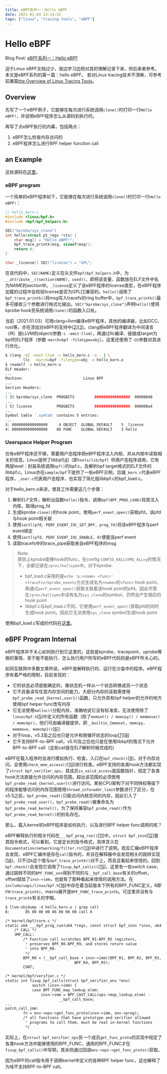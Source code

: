 ```yaml
---
title: eBPF系列一：Hello eBPF
date: 2021-01-03 15:14:52
tags: ["linux", "tracing tools", "eBPF"]
---
```

# Hello eBPF

Blog Post: [eBPF系列一：Hello eBPF](https://vvl.me/2021/01/eBPF-1-Hello-eBPF/)

迫于Linux eBPF文档过少，我边学习边把对其的理解记录下来，供后来者参考。
本文是eBPF系列的第一篇：hello eBPF。
若对Linux tracing技术不清晰，可参考前置篇[the Overview of Linux Tracing Tools](/Appendix/1-the-Overview-of-Linux-Trace-Techonoly.md)。

## Overview

先写了一个eBPF例子，它能够在每次进行系统调用`clone()`时打印一行`Hello eBPF!`，并说明eBPF程序怎么从源码到执行的。

再写了点eBPF执行的内幕，包括两点：

1. eBPF怎么检查内存访问的
2. eBPF程序怎么进行BPF helper function call

## an Example

这些源码在[这里](https://github.com/time-river/Linux-eBPF-Learning/tree/main/1-hello)。

### eBPF program

一个简单的eBPF程序如下，它能够在每次进行系统调用`clone()`时打印一行`Hello eBPF!`：

```c
// hello_kern.c
#include <linux/bpf.h>
#include <bpf/bpf_helpers.h>

SEC("kprobe/sys_clone")
int hello(struct pt_regs *ctx) {
	char msg[] = "Hello eBPF!";
	bpf_trace_printk(msg, sizeof(msg));
	return 0;
}

char _license[] SEC("license") = "GPL";
```

在该代码中，`SEC(NAME)`定义在头文件`bpf/bpf_helpers.h`中，为`__attribute__((section(NAME), used))`，即把该变量、函数放在ELF文件中名为*NAME*的section中。`_license`定义了该eBPF程序的license类型，在eBPF程序加载的过程中会校验license是否为GPL[[1]]兼容的。`hello()`调用了`bpf_trace_printk()`将msg写入tracefs的ring buffer中，`bpf_trace_printk()`最多可接收三个参数进行格式化输出。`SEC("kprobe/sys_clone")`声明`hello()`使用kprobe hook至系统调用`clone()`的函数入口处。

当前（2021.01.03）可用clang+llvm编译eBPF程序，其他的编译器，比如GCC、rust等，亦在添加对eBPF的支持中[[2]][[3]]。clang把eBPF程序翻译为中间语言（IR）是LLVM的object(参数`-c -emit-llvm`），再通过llc编译、链接成target为bpf的ELF程序（参数`-march=bpf -filetype=obj`）。这里还使用了`-O2`参数对其进行优化。

```bash
$ clang -O2 -emit-llvm -c hello_kern.c -o - | \
        llc  -march=bpf -filetype=obj -o hello_kern.o
$ readelf -a hello_kern.o
ELF Header:
...
Machine:                           Linux BPF
...
Section Headers:
...
[ 3] kprobe/sys_clone  PROGBITS         0000000000000000  00000040
...
[ 5] license           PROGBITS         0000000000000000  000000a4
...
Symbol table '.symtab' contains 5 entries:
...
3: 0000000000000000     4 OBJECT  GLOBAL DEFAULT    5 _license
4: 0000000000000000    88 FUNC    GLOBAL DEFAULT    3 hello
```

### Userspace Helper Program

仅有eBPF程序还不够，需要用户态程序把eBPF程序注入内核、并从内核中读取相关的信息。Linux提供了libbpf[[4]]（即`tools/lib/bpf`）供用户态程序调用，它有两层level：封装系统调用`bpf()`的bpf.c，及解析bpf target格式的ELF文件的libbpf.c。Linux亦在`sample/bpf`下提供了一些eBPF示例，后缀`_kern.c`代表eBPF程序，`_user.c`代表用户态程序，也实现了简化版libbpf.c的bpf_load.c。

对于hello_kern.o来讲，使其工作需要这几个步骤：

1. 解析ELF文件，解析出函数`hello()`指令，调用`bpf(BPF_PROG_LOAD)`将其注入内核，取得prog_fd
2. 生成kprobe `clone()`的hook point，使用`perf_event_open()`获取pfd，该pfd与hook point相关联
3. 使用`ioctl(pfd, PERF_EVENT_IOC_SET_BPF, prog_fd)`将该eBPF程序与perf event绑定
4. 使用`ioctl(pfd, PERF_EVENT_IOC_ENABLE, 0)`使能该perf event
5. 读取tracefs中的trace_pipe获取来自eBPF程序的msg

> Note:  
> 原则上kprobe能够hook的func，在config `CONFIG_KALLSYMS_ALL=y`的情况下，全都记录在`/proc/kallsyms`中。对于kprobe:
>
> - bpf_load.c采用的是`echo 'p:<name> <func>' <tracefs>/kprobe_events`方式生成名为`<name>`的`<func>` hook point，再通过`perf_event_open()`获取关联着该hook point的pfd。因此尽管在`/proc/kallsyms`中没有名为`sys_clone`的symbol，仍然会产生相应的hook point
> - libbpf.c与bpf_load.c不同，它使用`perf_event_open()`获取pfd的同时生成hook point。因此它无法使用`sys_clone` symbol生成hook point

使用bpf_load.c写成的代码在[这里](https://github.com/time-river/Linux-eBPF-Learning/blob/main/1-hello/hello_user.c)。

## eBPF Program Internal

eBPF程序并不关心如何执行到它这里的，这些是kprobe、tracepoint、uprobe等做的事情，至于能不能执行、怎么执行用户所写的eBPF代码则是eBPF所关心的。

如同互联网中多数文章所说，eBPF是解释执行的、运行在沙盒中的程序。eBPF程序有着严格的限制，目前发现的：

- 它的状态必须是能确定的，像状态机一样从一个状态转换成另一个状态
- 它不具备读写任意内存空间的能力，大部分内存的读取需使用`bpf_probe_read_{kernel,user}()`函数，只允许具有bpf helper的允许的地方使用bpf helper func改写内存
- 它无法使用`malloc()`分配内存，准确地说它没有标准库，无法使用除了`linux/bpf.h`[[5]]中定义的所有函数（除了`memset() / memcpy() / memmove() / memcmp()`，他们可由编译器提供，即`__builtin_{memset, memcpy, memmove, memcmp}()`[[6]]）
- 对于loop，v5.3及之后也只是允许有限循环状态的loop[[7]][[8]]
- 它不支持BPF-to-BPF call，v5.10及之后也只是在使用libbpf的情况下允许BPF-to-BPF call（这些call是在ELF解析时候完成的）

eBPF在载入程序时会进行模拟执行、检查，入口在`bpf_check()`[[9]]。对于内存访问，会使用`check_mem_access()`[[10]]进行检查。eBPF支持的各类hook方法都实现了`struct bpf_verifier_ops`，其成员`is_valid_access`是函数指针，规定了各类hook方法直接允许访问的内存范围，超出该范围的必须使用`bpf_probe_read_{kernel,user}()`进行访问。某些CPU架构下对不同特权等级下的程序能够访问的内存范围使用`thread_info>addr_limit`参数进行了区分，在v5.5之前，`bpf_probe_read()`只能访问内核空间的内存，因此引入了`bpf_probe_read_user()`，`bpf_probe_read()`被重命名为`bpf_probe_read_kernel()`，为了保持兼容`bpf_probe_read()`作为`bpf_probe_read_kernel()`的别名存在。

那么，载入kernel的eBPF程序是如何执行、以及进行BPF helper func调用的呢？

eBPF解释执行的相关代码在`___bpf_prog_run()`[[11]]中。`struct bpf_insn`[[12]]是其指令格式，可以看到，它是定长的指令格式，具体含义在`Documentation/networking/filter.rst`[[13]]中进行了说明。若反汇编eBPF程序会发现，eBPF汇编中是存在`call`指令的，并且在解释器中会发现相关的跳转实现[[14]]，只不过`6`这个值与`bpf_trace_printk()`对不上，而且这看起来怪怪的。回到`bpf_check()`会发现它调用了`fixup_bpf_calls()`[[15]]，这里有一些switch case，通过跳转不同的`BPF_FUNC_xxx`得到不同的与`__bpf_call_base`有关的offset，offset赋给了`insn->imm`，也就有了那种看起来怪怪的调用方法。在`include/uapi/linux/bpf.h`[[16]]中存在着当前版本下所有的BPF_FUNC定义，6即`FN(trace_printk)`，macro展开是`BPF_FUNC_trace_printk`。可这里并没有与`trace_printk`有关的字眼。

```markdown
$ llvm-objdump -d hello_kern.o | grep call
8:       85 00 00 00 06 00 00 00 call 6

/* kernel/bpf/core.c */
static u64 ___bpf_prog_run(u64 *regs, const struct bpf_insn *insn, u64 *stack)
	/* CALL */
	JMP_CALL:
		/* Function call scratches BPF_R1-BPF_R5 registers,
		 * preserves BPF_R6-BPF_R9, and stores return value
		 * into BPF_R0.
		 */
		BPF_R0 = (__bpf_call_base + insn->imm)(BPF_R1, BPF_R2, BPF_R3,
						       BPF_R4, BPF_R5);
		CONT;

/* kernel/bpf/verifier.c */
static int fixup_bpf_calls(struct bpf_verifier_env *env)
			switch (insn->imm) {
			case BPF_FUNC_map_lookup_elem:
				insn->imm = BPF_CAST_CALL(ops->map_lookup_elem) -
					    __bpf_call_base;
...
patch_call_imm:
		fn = env->ops->get_func_proto(insn->imm, env->prog);
		/* all functions that have prototype and verifier allowed
		 * programs to call them, must be real in-kernel functions
		 */
```

实际上，在`struct bpf_verifier_ops`另一个成员`get_func_proto`的实现中规定了各类hook方法中能够使用的BPF_FUNC，通用的BPF_FUNC才在`fixup_bpf_calls()`中写明，其余则通过回调`env->ops->get_func_proto()`获取。

因为eBPF的call指令用于调用kernel中定义的各种BPF helper func，这也解释了为啥不支持BPF-to-BPF call。

[1]: https://github.com/torvalds/linux/blob/v5.10/kernel/bpf/syscall.c#L2129
[2]: https://lwn.net/Articles/800606/
[3]: https://confused.ai/posts/rust-bpf-target
[4]: https://github.com/libbpf/libbpf
[5]: https://man7.org/linux/man-pages/man7/bpf-helpers.7.html
[6]: https://docs.cilium.io/en/latest/bpf/
[7]: https://lwn.net/Articles/773605/
[8]: https://lwn.net/Articles/794934/
[9]: https://github.com/torvalds/linux/blob/v5.10/kernel/bpf/verifier.c#L11815
[10]: https://github.com/torvalds/linux/blob/v5.10/kernel/bpf/verifier.c#L3401
[11]: https://github.com/torvalds/linux/blob/v5.10/kernel/bpf/core.c#L1372
[12]: https://github.com/torvalds/linux/blob/v5.10/include/uapi/linux/bpf.h#L65
[13]: https://github.com/torvalds/linux/blob/v5.10/Documentation/networking/filter.rst
[14]: https://github.com/torvalds/linux/blob/v5.10/kernel/bpf/core.c#L1521
[15]: https://github.com/torvalds/linux/blob/v5.10/kernel/bpf/verifier.c#L10843
[16]: https://github.com/torvalds/linux/blob/v5.10/include/uapi/linux/bpf.h#L3746
